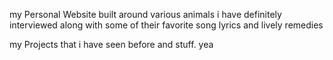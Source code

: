 my Personal Website built around various animals i have definitely interviewed along with some of their favorite song lyrics and lively remedies

my Projects that i have seen before and stuff. yea